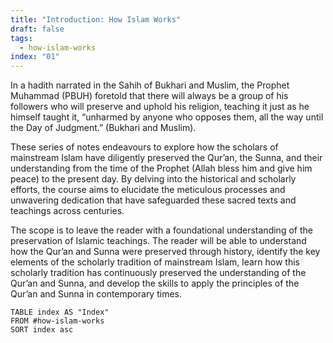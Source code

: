 ```yaml
---
title: "Introduction: How Islam Works"
draft: false
tags:
  - how-islam-works
index: "01"
---
```

In a hadith narrated in the Sahih of Bukhari and Muslim, the Prophet Muhammad (PBUH) foretold that there will always be a group of his followers who will preserve and uphold his religion, teaching it just as he himself taught it, “unharmed by anyone  who opposes them, all the way until the Day of Judgment.” (Bukhari and Muslim). 

These series of notes endeavours to explore how the scholars of mainstream Islam have diligently preserved the Qur’an, the Sunna, and their understanding from the time of the Prophet (Allah bless him and give him peace) to the present day. By delving into the historical and scholarly efforts, the course aims to elucidate the meticulous processes and unwavering dedication that have safeguarded these sacred texts and teachings across centuries.

The scope is to leave the reader with a foundational understanding of the preservation of Islamic teachings. The reader will be able to understand how the Qur’an and Sunna were preserved through history, identify the key elements of the scholarly tradition of mainstream Islam, learn how this scholarly tradition has continuously preserved the understanding of the Qur’an and Sunna, and develop the skills to apply the principles of the Qur’an and Sunna in contemporary times.

```dataview
TABLE index AS "Index"
FROM #how-islam-works
SORT index asc
```

